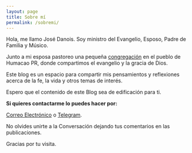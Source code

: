 ```yaml
---
layout: page
title: Sobre mí
permalink: /sobremi/
---
```


Hola, me llamo José Danois. Soy ministro del Evangelio, Esposo, Padre de Familia y Músico.

Junto a mi esposa pastoreo una pequeña [congregación](https://www.facebook.com/leondejudahumacao) en el pueblo de Humacao PR, donde compartimos el evangelio y la gracia de Dios. 

Este blog es un espacio para compartir mis pensamientos y reflexiones acerca de la fe, la vida y otros temas de interés.

Espero que el contenido de este Blog sea de edificación para ti.

**Si quieres contactarme lo puedes hacer por:**

[Correo Electrónico](mailto:josedanois@gmail.com) o [Telegram](https://t.me/jdanois).

No olvides unirte a la Conversación dejando tus comentarios en las publicaciones. 

Gracias por tu visita.
